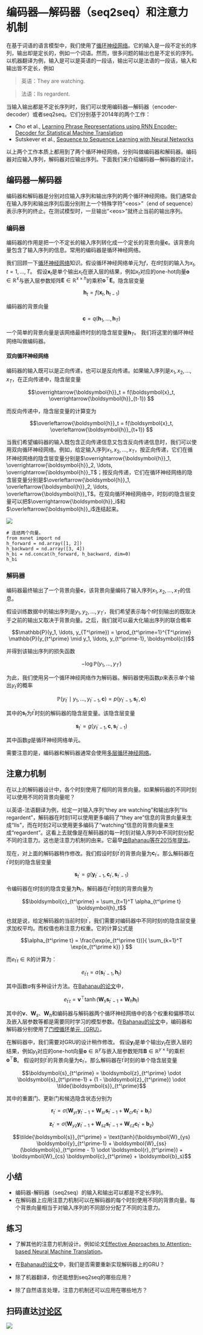 # 编码器—解码器（seq2seq）和注意力机制


在基于词语的语言模型中，我们使用了[循环神经网络](../chapter_recurrent-neural-networks/rnn-gluon.md)。它的输入是一段不定长的序列，输出却是定长的，例如一个词语。然而，很多问题的输出也是不定长的序列。以机器翻译为例，输入是可以是英语的一段话，输出可以是法语的一段话，输入和输出皆不定长，例如

> 英语：They are watching.

> 法语：Ils regardent.

当输入输出都是不定长序列时，我们可以使用编码器—解码器（encoder-decoder）或者seq2seq。它们分别基于2014年的两个工作：

* Cho et al., [Learning Phrase Representations using RNN Encoder-Decoder for Statistical Machine Translation](https://www.aclweb.org/anthology/D14-1179)
* Sutskever et al., [Sequence to Sequence Learning with Neural Networks](https://papers.nips.cc/paper/5346-sequence-to-sequence-learning-with-neural-networks.pdf)

以上两个工作本质上都用到了两个循环神经网络，分别叫做编码器和解码器。编码器对应输入序列，解码器对应输出序列。下面我们来介绍编码器—解码器的设计。


## 编码器—解码器

编码器和解码器是分别对应输入序列和输出序列的两个循环神经网络。我们通常会在输入序列和输出序列后面分别附上一个特殊字符“&lt;eos&gt;”（end of sequence）表示序列的终止。在测试模型时，一旦输出“&lt;eos&gt;”就终止当前的输出序列。

### 编码器

编码器的作用是把一个不定长的输入序列转化成一个定长的背景向量$\boldsymbol{c}$。该背景向量包含了输入序列的信息。常用的编码器是循环神经网络。

我们回顾一下[循环神经网络](../chapter_recurrent-neural-networks/rnn-scratch.md)知识。假设循环神经网络单元为$f$，在$t$时刻的输入为$x_t, t=1, \ldots, T$。
假设$\boldsymbol{x}_t$是单个输出$x_t$在嵌入层的结果，例如$x_t$对应的one-hot向量$\boldsymbol{o} \in \mathbb{R}^x$与嵌入层参数矩阵$\boldsymbol{E} \in \mathbb{R}^{x \times h}$的乘积$\boldsymbol{o}^\top \boldsymbol{E}$。隐含层变量

$$\boldsymbol{h}_t = f(\boldsymbol{x}_t, \boldsymbol{h}_{t-1}) $$

编码器的背景向量

$$\boldsymbol{c} =  q(\boldsymbol{h}_1, \ldots, \boldsymbol{h}_T)$$

一个简单的背景向量是该网络最终时刻的隐含层变量$\boldsymbol{h}_T$。
我们将这里的循环神经网络叫做编码器。

#### 双向循环神经网络

编码器的输入既可以是正向传递，也可以是反向传递。如果输入序列是$x_1, x_2, \ldots, x_T$，在正向传递中，隐含层变量

$$\overrightarrow{\boldsymbol{h}}_t = f(\boldsymbol{x}_t, \overrightarrow{\boldsymbol{h}}_{t-1}) $$


而反向传递中，隐含层变量的计算变为

$$\overleftarrow{\boldsymbol{h}}_t = f(\boldsymbol{x}_t, \overleftarrow{\boldsymbol{h}}_{t+1}) $$




当我们希望编码器的输入既包含正向传递信息又包含反向传递信息时，我们可以使用双向循环神经网络。例如，给定输入序列$x_1, x_2, \ldots, x_T$，按正向传递，它们在循环神经网络的隐含层变量分别是$\overrightarrow{\boldsymbol{h}}_1, \overrightarrow{\boldsymbol{h}}_2, \ldots, \overrightarrow{\boldsymbol{h}}_T$；按反向传递，它们在循环神经网络的隐含层变量分别是$\overleftarrow{\boldsymbol{h}}_1, \overleftarrow{\boldsymbol{h}}_2, \ldots, \overleftarrow{\boldsymbol{h}}_T$。在双向循环神经网络中，时刻$i$的隐含层变量可以把$\overrightarrow{\boldsymbol{h}}_i$和$\overleftarrow{\boldsymbol{h}}_i$连结起来。

![](../img/bi-rnn.svg)

```{.python .input  n=1}
# 连结两个向量。
from mxnet import nd
h_forward = nd.array([1, 2])
h_backward = nd.array([3, 4])
h_bi = nd.concat(h_forward, h_backward, dim=0)
h_bi
```

### 解码器

编码器最终输出了一个背景向量$\boldsymbol{c}$，该背景向量编码了输入序列$x_1, x_2, \ldots, x_T$的信息。

假设训练数据中的输出序列是$y_1, y_2, \ldots, y_{T^\prime}$，我们希望表示每个$t$时刻输出的既取决于之前的输出又取决于背景向量。之后，我们就可以最大化输出序列的联合概率

$$\mathbb{P}(y_1, \ldots, y_{T^\prime}) = \prod_{t^\prime=1}^{T^\prime} \mathbb{P}(y_{t^\prime} \mid y_1, \ldots, y_{t^\prime-1}, \boldsymbol{c})$$


并得到该输出序列的损失函数

$$- \log\mathbb{P}(y_1, \ldots, y_{T^\prime})$$

为此，我们使用另一个循环神经网络作为解码器。解码器使用函数$p$来表示单个输出$y_{t^\prime}$的概率

$$\mathbb{P}(y_{t^\prime} \mid y_1, \ldots, y_{t^\prime-1}, \boldsymbol{c}) = p(y_{t^\prime-1}, \boldsymbol{s}_{t^\prime}, \boldsymbol{c})$$

其中的$\boldsymbol{s}_t$为$t^\prime$时刻的解码器的隐含层变量。该隐含层变量

$$\boldsymbol{s}_{t^\prime} = g(y_{t^\prime-1}, \boldsymbol{c}, \boldsymbol{s}_{t^\prime-1})$$

其中函数$g$是循环神经网络单元。

需要注意的是，编码器和解码器通常会使用[多层循环神经网络](../chapter_recurrent-neural-networks/rnn-gluon.md)。

## 注意力机制

在以上的解码器设计中，各个时刻使用了相同的背景向量。如果解码器的不同时刻可以使用不同的背景向量呢？

以英语-法语翻译为例，给定一对输入序列“they are watching”和输出序列“Ils regardent”，解码器在时刻1可以使用更多编码了“they are”信息的背景向量来生成“Ils”，而在时刻2可以使用更多编码了“watching”信息的背景向量来生成“regardent”。这看上去就像是在解码器的每一时刻对输入序列中不同时刻分配不同的注意力。这也是注意力机制的由来。它最早[由Bahanau等在2015年提出](https://arxiv.org/abs/1409.0473)。

现在，对上面的解码器稍作修改。我们假设时刻$t^\prime$的背景向量为$\boldsymbol{c}_{t^\prime}$。那么解码器在$t^\prime$时刻的隐含层变量

$$\boldsymbol{s}_{t^\prime} = g(\boldsymbol{y}_{t^\prime-1}, \boldsymbol{c}_{t^\prime}, \boldsymbol{s}_{t^\prime-1})$$


令编码器在$t$时刻的隐含变量为$\boldsymbol{h}_t$，解码器在$t^\prime$时刻的背景向量为

$$\boldsymbol{c}_{t^\prime} = \sum_{t=1}^T \alpha_{t^\prime t} \boldsymbol{h}_t$$


也就是说，给定解码器的当前时刻$t^\prime$，我们需要对编码器中不同时刻$t$的隐含层变量求加权平均。而权值也称注意力权重。它的计算公式是

$$\alpha_{t^\prime t} = \frac{\exp(e_{t^\prime t})}{ \sum_{k=1}^T \exp(e_{t^\prime k}) } $$

而$e_{t^\prime t} \in \mathbb{R}$的计算为：

$$e_{t^\prime t} = a(\boldsymbol{s}_{t^\prime - 1}, \boldsymbol{h}_t)$$

其中函数$a$有多种设计方法。在[Bahanau的论文](https://arxiv.org/abs/1409.0473)中，

$$e_{t^\prime t} = \boldsymbol{v}^\top \tanh(\boldsymbol{W}_s \boldsymbol{s}_{t^\prime - 1} + \boldsymbol{W}_h \boldsymbol{h}_t)$$

其中的$\boldsymbol{v}$、$\boldsymbol{W}_s$、$\boldsymbol{W}_h$和编码器与解码器两个循环神经网络中的各个权重和偏移项以及嵌入层参数等都是需要同时学习的模型参数。在[Bahanau的论文](https://arxiv.org/abs/1409.0473)中，编码器和解码器分别使用了[门控循环单元（GRU）](../chapter_recurrent-neural-networks/gru-scratch.md)。


在解码器中，我们需要对GRU的设计稍作修改。
假设$\boldsymbol{y}_t$是单个输出$y_t$在嵌入层的结果，例如$y_t$对应的one-hot向量$\boldsymbol{o} \in \mathbb{R}^y$与嵌入层参数矩阵$\boldsymbol{B} \in \mathbb{R}^{y \times s}$的乘积$\boldsymbol{o}^\top \boldsymbol{B}$。
假设时刻$t^\prime$的背景向量为$\boldsymbol{c}_{t^\prime}$。那么解码器在$t^\prime$时刻的单个隐含层变量

$$\boldsymbol{s}_{t^\prime} = \boldsymbol{z}_{t^\prime} \odot \boldsymbol{s}_{t^\prime-1}  + (1 - \boldsymbol{z}_{t^\prime}) \odot \tilde{\boldsymbol{s}}_{t^\prime}$$

其中的重置门、更新门和候选隐含状态分别为


$$\boldsymbol{r}_{t^\prime} = \sigma(\boldsymbol{W}_{yr} \boldsymbol{y}_{t^\prime-1} + \boldsymbol{W}_{sr} \boldsymbol{s}_{t^\prime - 1} + \boldsymbol{W}_{cr} \boldsymbol{c}_{t^\prime} + \boldsymbol{b}_r)$$

$$\boldsymbol{z}_{t^\prime} = \sigma(\boldsymbol{W}_{yz} \boldsymbol{y}_{t^\prime-1} + \boldsymbol{W}_{sz} \boldsymbol{s}_{t^\prime - 1} + \boldsymbol{W}_{cz} \boldsymbol{c}_{t^\prime} + \boldsymbol{b}_z)$$

$$\tilde{\boldsymbol{s}}_{t^\prime} = \text{tanh}(\boldsymbol{W}_{ys} \boldsymbol{y}_{t^\prime-1} + \boldsymbol{W}_{ss} (\boldsymbol{s}_{t^\prime - 1} \odot \boldsymbol{r}_{t^\prime}) + \boldsymbol{W}_{cs} \boldsymbol{c}_{t^\prime} + \boldsymbol{b}_s)$$

## 小结

* 编码器-解码器（seq2seq）的输入和输出可以都是不定长序列。
* 在解码器上应用注意力机制可以在解码器的每个时刻使用不同的背景向量。每个背景向量相当于对输入序列的不同部分分配了不同的注意力。


## 练习

* 了解其他的注意力机制设计。例如论文[Effective Approaches to Attention-based Neural Machine Translation](https://nlp.stanford.edu/pubs/emnlp15_attn.pdf)。

* 在[Bahanau的论文](https://arxiv.org/abs/1409.0473)中，我们是否需要重新实现解码器上的GRU？

* 除了机器翻译，你还能想到seq2seq的哪些应用？

* 除了自然语言处理，注意力机制还可以应用在哪些地方？

## 扫码直达[讨论区](https://discuss.gluon.ai/t/topic/4523)

![](../img/qr_seq2seq-attention.svg)
